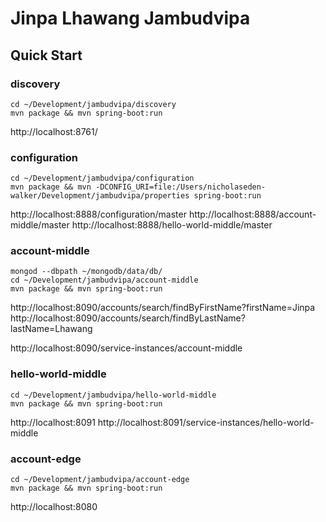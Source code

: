 # Jinpa Lhawang Jambudvipa

## Quick Start

### discovery

```
cd ~/Development/jambudvipa/discovery
mvn package && mvn spring-boot:run
```

http://localhost:8761/

### configuration

```
cd ~/Development/jambudvipa/configuration
mvn package && mvn -DCONFIG_URI=file:/Users/nicholaseden-walker/Development/jambudvipa/properties spring-boot:run
```

http://localhost:8888/configuration/master
http://localhost:8888/account-middle/master
http://localhost:8888/hello-world-middle/master

### account-middle

```
mongod --dbpath ~/mongodb/data/db/
cd ~/Development/jambudvipa/account-middle
mvn package && mvn spring-boot:run
```

http://localhost:8090/accounts/search/findByFirstName?firstName=Jinpa
http://localhost:8090/accounts/search/findByLastName?lastName=Lhawang

http://localhost:8090/service-instances/account-middle

### hello-world-middle

```
cd ~/Development/jambudvipa/hello-world-middle
mvn package && mvn spring-boot:run
```

http://localhost:8091
http://localhost:8091/service-instances/hello-world-middle

### account-edge

```
cd ~/Development/jambudvipa/account-edge
mvn package && mvn spring-boot:run
```

http://localhost:8080
